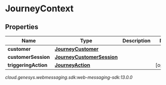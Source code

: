 # JourneyContext


## Properties

| Name | Type | Description | Notes |
| ------------ | ------------- | ------------- | ------------- |
| **customer** | [**JourneyCustomer**](JourneyCustomer) |  |  |
| **customerSession** | [**JourneyCustomerSession**](JourneyCustomerSession) |  |  |
| **triggeringAction** | [**JourneyAction**](JourneyAction) |  |  [optional] |




_cloud.genesys.webmessaging.sdk:web-messaging-sdk:13.0.0_
